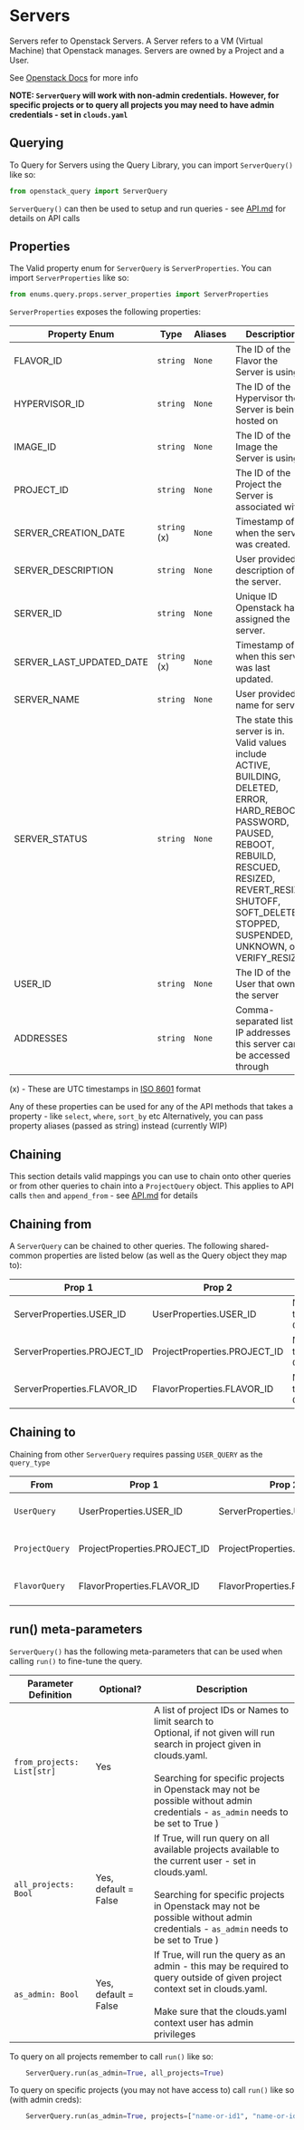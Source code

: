 # Servers
Servers refer to Openstack Servers. A Server refers to a VM (Virtual Machine) that Openstack manages. Servers are
owned by a Project and a User.

See [Openstack Docs](https://docs.openstack.org/api-ref/identity/v3/index.html#servers-servers) for more info

**NOTE: `ServerQuery` will work with non-admin credentials.**
**However, for specific projects or to query all projects you may need to have admin credentials - set in `clouds.yaml`**

## Querying

To Query for Servers using the Query Library, you can import `ServerQuery()` like so:

```python
from openstack_query import ServerQuery
```

`ServerQuery()` can then be used to setup and run queries - see [API.md](API.md) for details on API calls

## Properties

The Valid property enum for `ServerQuery` is `ServerProperties`. You can import `ServerProperties` like so:

```python
from enums.query.props.server_properties import ServerProperties
```

`ServerProperties` exposes the following properties:

| Property Enum            | Type         | Aliases | Description                                                                                                                                                                                                                                          |
|--------------------------|--------------|---------|------------------------------------------------------------------------------------------------------------------------------------------------------------------------------------------------------------------------------------------------------|
| FLAVOR_ID                | `string`     | `None`  | The ID of the Flavor the Server is using                                                                                                                                                                                                             |
| HYPERVISOR_ID            | `string`     | `None`  | The ID of the Hypervisor the Server is being hosted on                                                                                                                                                                                               |
| IMAGE_ID                 | `string`     | `None`  | The ID of the Image the Server is using                                                                                                                                                                                                              |
| PROJECT_ID               | `string`     | `None`  | The ID of the Project the Server is associated with                                                                                                                                                                                                  |
| SERVER_CREATION_DATE     | `string` (x) | `None`  | Timestamp of when the server was created.                                                                                                                                                                                                            |
| SERVER_DESCRIPTION       | `string`     | `None`  | User provided description of the server.                                                                                                                                                                                                             |
| SERVER_ID                | `string`     | `None`  | Unique ID Openstack has assigned the server.                                                                                                                                                                                                         |
| SERVER_LAST_UPDATED_DATE | `string` (x) | `None`  | Timestamp of when this server was last updated.                                                                                                                                                                                                      |
| SERVER_NAME              | `string`     | `None`  | User provided name for server                                                                                                                                                                                                                        |
| SERVER_STATUS            | `string`     | `None`  | The state this server is in. Valid values include <br/>ACTIVE, BUILDING, DELETED, ERROR, HARD_REBOOT, PASSWORD, PAUSED, <br/>REBOOT, REBUILD, RESCUED, RESIZED, REVERT_RESIZE, SHUTOFF, SOFT_DELETED, STOPPED, SUSPENDED, UNKNOWN, or VERIFY_RESIZE. |
| USER_ID                  | `string`     | `None`  | The ID of the User that owns the server                                                                                                                                                                                                              |
| ADDRESSES                | `string`     | `None`  | Comma-separated list of IP addresses this server can be accessed through                                                                                                                                                                             |

(x) - These are UTC timestamps in [ISO 8601](https://en.wikipedia.org/wiki/ISO_8601) format

Any of these properties can be used for any of the API methods that takes a property - like `select`, `where`, `sort_by` etc
Alternatively, you can pass property aliases (passed as string) instead (currently WIP)

## Chaining
This section details valid mappings you can use to chain onto other queries or from other queries to chain into a `ProjectQuery` object.
This applies to API calls `then` and `append_from` - see [API.md](API.md) for details


## Chaining from
A `ServerQuery` can be chained to other queries.
The following shared-common properties are listed below (as well as the Query object they map to):

| Prop 1                      | Prop 2                       | Type        | Maps                            | Documentation              |
|-----------------------------|------------------------------|-------------|---------------------------------|----------------------------|
| ServerProperties.USER_ID    | UserProperties.USER_ID       | Many-to-One | `ServerQuery` to `UserQuery`    | [USERS.md](USERS.md)       |
| ServerProperties.PROJECT_ID | ProjectProperties.PROJECT_ID | Many-to-One | `ServerQuery` to `ProjectQuery` | [PROJECTS.md](PROJECTS.md) |
| ServerProperties.FLAVOR_ID  | FlavorProperties.FLAVOR_ID   | Many-to-One | `ServerQuery` to `FlavorQuery`  | [FLAVORS.md](FLAVORS.md)   |


## Chaining to
Chaining from other `ServerQuery` requires passing `USER_QUERY` as the `query_type`

| From           | Prop 1                       | Prop 2                       | Type        | Documentation        |
|----------------|------------------------------|------------------------------|-------------|----------------------|
| `UserQuery`    | UserProperties.USER_ID       | ServerProperties.USER_ID     | One-to-Many | [USERS.md](USERS.md) |
| `ProjectQuery` | ProjectProperties.PROJECT_ID | ProjectProperties.PROJECT_ID | One-to-Many | [USERS.md](USERS.md) |
| `FlavorQuery`  | FlavorProperties.FLAVOR_ID   | FlavorProperties.FLAVOR_ID   | One-to-Many | [USERS.md](USERS.md) |



## run() meta-parameters

`ServerQuery()` has the following meta-parameters that can be used when calling `run()` to fine-tune the query.

| Parameter Definition       | Optional?            | Description                                                                                                                                                                                                                                                               |
|----------------------------|----------------------|---------------------------------------------------------------------------------------------------------------------------------------------------------------------------------------------------------------------------------------------------------------------------|
| `from_projects: List[str]` | Yes                  | A list of project IDs or Names to limit search to<br/>Optional, if not given will run search in project given in clouds.yaml.<br/><br />Searching for specific projects in Openstack may not be possible without admin credentials - `as_admin` needs to be set to True ) |
| `all_projects: Bool`       | Yes, default = False | If True, will run query on all available projects available to the current user - set in clouds.yaml. <br/><br /> Searching for specific projects in Openstack may not be possible without admin credentials - `as_admin` needs to be set to True )                       |
| `as_admin: Bool`           | Yes, default = False | If True, will run the query as an admin - this may be required to query outside of given project context set in clouds.yaml. <br/><br /> Make sure that the clouds.yaml context user has admin privileges                                                                 |


To query on all projects remember to call `run()` like so:
```python
    ServerQuery.run(as_admin=True, all_projects=True)
```

To query on specific projects (you may not have access to) call `run()` like so (with admin creds):
```python
    ServerQuery.run(as_admin=True, projects=["name-or-id1", "name-or-id2"])
```
